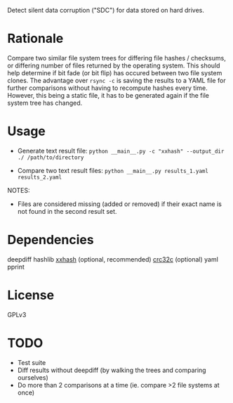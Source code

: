 Detect silent data corruption ("SDC") for data stored on hard drives.

# Rationale

Compare two similar file system trees for differing file hashes / checksums, or differing number of files returned by the operating system.
This should help determine if bit fade (or bit flip) has occured between two file system clones.
The advantage over `rsync -c` is saving the results to a YAML file for further comparisons without having to recompute hashes every time.
However, this being a static file, it has to be generated again if the file system tree has changed.

# Usage

* Generate text result file:
`python __main__.py -c "xxhash" --output_dir ./ /path/to/directory`

* Compare two text result files:
`python __main__.py results_1.yaml results_2.yaml`

NOTES:

* Files are considered missing (added or removed) if their exact name is not found in the second result set.

# Dependencies

deepdiff
hashlib
[xxhash](https://github.com/Cyan4973/xxHash) (optional, recommended)
[crc32c](https://github.com/ICRAR/crc32c) (optional)
yaml
pprint

# License

GPLv3

# TODO

* Test suite
* Diff results without deepdiff (by walking the trees and comparing ourselves)
* Do more than 2 comparisons at a time (ie. compare >2 file systems at once)
